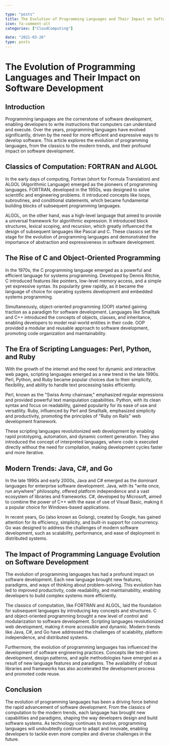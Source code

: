 ```yaml
---

type: "posts"
title: The Evolution of Programming Languages and Their Impact on Software Development
icon: fa-comment-alt
categories: ["CloudComputing"]

date: "2021-03-26"
type: posts
---
```





# The Evolution of Programming Languages and Their Impact on Software Development

## Introduction
Programming languages are the cornerstone of software development, enabling developers to write instructions that computers can understand and execute. Over the years, programming languages have evolved significantly, driven by the need for more efficient and expressive ways to develop software. This article explores the evolution of programming languages, from the classics to the modern trends, and their profound impact on software development.

## Classics of Computation: FORTRAN and ALGOL
In the early days of computing, Fortran (short for Formula Translation) and ALGOL (Algorithmic Language) emerged as the pioneers of programming languages. FORTRAN, developed in the 1950s, was designed to solve scientific and engineering problems. It introduced concepts like loops, subroutines, and conditional statements, which became fundamental building blocks of subsequent programming languages.

ALGOL, on the other hand, was a high-level language that aimed to provide a universal framework for algorithmic expression. It introduced block structures, lexical scoping, and recursion, which greatly influenced the design of subsequent languages like Pascal and C. These classics set the stage for the evolution of programming languages and demonstrated the importance of abstraction and expressiveness in software development.

## The Rise of C and Object-Oriented Programming
In the 1970s, the C programming language emerged as a powerful and efficient language for systems programming. Developed by Dennis Ritchie, C introduced features like pointers, low-level memory access, and a simple yet expressive syntax. Its popularity grew rapidly, as it became the language of choice for operating systems development and embedded systems programming.

Simultaneously, object-oriented programming (OOP) started gaining traction as a paradigm for software development. Languages like Smalltalk and C++ introduced the concepts of objects, classes, and inheritance, enabling developers to model real-world entities in their code. OOP provided a modular and reusable approach to software development, promoting code organization and maintainability.

## The Era of Scripting Languages: Perl, Python, and Ruby
With the growth of the internet and the need for dynamic and interactive web pages, scripting languages emerged as a new trend in the late 1990s. Perl, Python, and Ruby became popular choices due to their simplicity, flexibility, and ability to handle text processing tasks efficiently.

Perl, known as the "Swiss Army chainsaw," emphasized regular expressions and provided powerful text manipulation capabilities. Python, with its clean syntax and focus on readability, gained popularity for its ease of use and versatility. Ruby, influenced by Perl and Smalltalk, emphasized simplicity and productivity, promoting the principles of "Ruby on Rails" web development framework.

These scripting languages revolutionized web development by enabling rapid prototyping, automation, and dynamic content generation. They also introduced the concept of interpreted languages, where code is executed directly without the need for compilation, making development cycles faster and more iterative.

## Modern Trends: Java, C#, and Go
In the late 1990s and early 2000s, Java and C# emerged as the dominant languages for enterprise software development. Java, with its "write once, run anywhere" philosophy, offered platform independence and a vast ecosystem of libraries and frameworks. C#, developed by Microsoft, aimed to combine the power of C++ with the ease of use of Visual Basic, making it a popular choice for Windows-based applications.

In recent years, Go (also known as Golang), created by Google, has gained attention for its efficiency, simplicity, and built-in support for concurrency. Go was designed to address the challenges of modern software development, such as scalability, performance, and ease of deployment in distributed systems.

## The Impact of Programming Language Evolution on Software Development
The evolution of programming languages has had a profound impact on software development. Each new language brought new features, paradigms, and ways of thinking about problem-solving. This evolution has led to improved productivity, code readability, and maintainability, enabling developers to build complex systems more efficiently.

The classics of computation, like FORTRAN and ALGOL, laid the foundation for subsequent languages by introducing key concepts and structures. C and object-oriented programming brought a new level of control and modularization to software development. Scripting languages revolutionized web development, making it more accessible and dynamic. Modern trends like Java, C#, and Go have addressed the challenges of scalability, platform independence, and distributed systems.

Furthermore, the evolution of programming languages has influenced the development of software engineering practices. Concepts like test-driven development, design patterns, and agile methodologies have emerged as a result of new language features and paradigms. The availability of robust libraries and frameworks has also accelerated the development process and promoted code reuse.

## Conclusion
The evolution of programming languages has been a driving force behind the rapid advancement of software development. From the classics of computation to the modern trends, each language has brought new capabilities and paradigms, shaping the way developers design and build software systems. As technology continues to evolve, programming languages will undoubtedly continue to adapt and innovate, enabling developers to tackle even more complex and diverse challenges in the future.